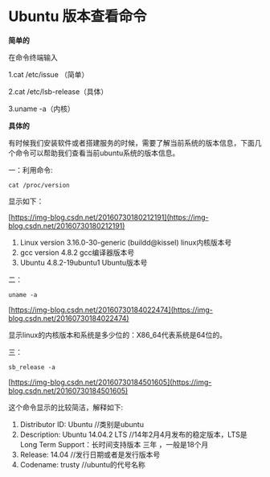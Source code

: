 # Ubuntu 版本查看命令


**简单的**

在命令终端输入

1.cat /etc/issue （简单）

2.cat /etc/lsb-release（具体）

3.uname -a（内核）

**具体的**

有时候我们安装软件或者搭建服务的时候，需要了解当前系统的版本信息，下面几个命令可以帮助我们查看当前ubuntu系统的版本信息。

一：利用命令:

```
cat /proc/version

```

显示如下：

[https://img-blog.csdn.net/20160730180212191](https://img-blog.csdn.net/20160730180212191)

1. Linux version 3.16.0-30-generic (buildd@kissel) linux内核版本号
2. gcc version 4.8.2 gcc编译器版本号
3. Ubuntu 4.8.2-19ubuntu1 Ubuntu版本号

二：

```
uname -a

```

[https://img-blog.csdn.net/20160730184022474](https://img-blog.csdn.net/20160730184022474)

显示linux的内核版本和系统是多少位的：X86_64代表系统是64位的。

三：

```
sb_release -a

```

[https://img-blog.csdn.net/20160730184501605](https://img-blog.csdn.net/20160730184501605)

这个命令显示的比较简洁，解释如下:

1. Distributor ID: Ubuntu //类别是ubuntu
2. Description: Ubuntu 14.04.2 LTS //14年2月4月发布的稳定版本，LTS是Long Term Support：长时间支持版本 三年 ，一般是18个月
3. Release: 14.04 //发行日期或者是发行版本号
4. Codename: trusty //ubuntu的代号名称